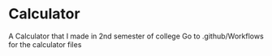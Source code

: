 # Calculator
A Calculator that I made in 2nd semester of college
Go to .github/Workflows for the calculator files
